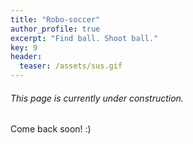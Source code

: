 ```yaml
---
title: "Robo-soccer"
author_profile: true
excerpt: "Find ball. Shoot ball."
key: 9
header:
  teaser: /assets/sus.gif
---
```

###### This page is currently under construction.

Come back soon! :) 


